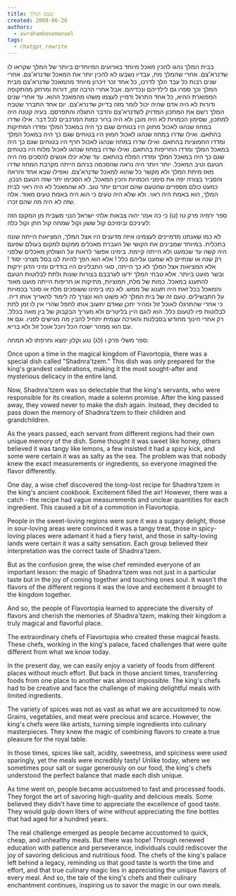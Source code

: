 ```yaml
---
title: טעם המלך
created: 2008-06-26
authors:
  - avrahambenemanuel
tags:
  - chatgpt_rewrite
---
```


בבית המלך נהגו להכין מאכל מיוחד בארועים המיוחדים ביותר של המלך שקראו לו שדנרא'צם. אחרי שהמלך מת, עבדיו נשבעו לא להכין יותר את המאכל שדנרא'צם. אחרי שנים רבות כל עבד הלך לדרכו, כל אחד זכר זיכרון מיוחד מהמאכל שדנרא'צם מבית המלך וכך ספרו גם לילדיהם ונכדיהם. אבל אחרי הרבה זמן, דורות ומרחק מהתקופה המפוארת ההיא, כל אחד התרגל ודמיין לעצמו משהו מהמאכל ההוא. עד אחרי שנים ודורות לא היה אדם שהיה יכול לומר מזה בדיוק שדנרא'צם. יום אחד התברר שטבח המלך רשם את המתכון המדויק לשדנרא'צם והדבר התגלה והתפרסם. בעיה קטנה היה למתכון, שסימון הכמויות לא היה מובן ולא היה ברור כמות המרכבים לכל דבר. אילו שדרו במחוז שנהגו לאכול מתוק היו בטוחים שגם כך היה במאכל המלך ומדדו המתיקות בהתאם. ואילו שדרו במחוז שנהגו לאכול חמוץ היו בטוחים שגם כך היה במאכל המלך ומדדו החמוציות בהתאם. ואילו שדרו במחוז שנהגו לאכול חרף היו בטוחים שגם כך היה במאכל המלך ומדדו החריפות בהתאם. ואילו שדרו במחוז שנהגו לאכול מלוח היו בטוחים שגם כך היה במאכל המלך ומדדו המלח בהתאם. עד שלא יכלו אנשים להסכים מה היה הטעם וטיב המאכל. יותר ויותר היה נראה שהסכמה בניהם הייתה מקרבת המחוז שדרו מאז מיתת המלך ולא מקשר כל שהוא למאכל שדנרא'צם. ואפילו שבא אחד והראה והסביר בצורה יפה את סימני הכמויות והכין המאכל, לא הסכימו יתר שזה הטעם הנכון. כמעט כולם מספרים שהטעם שהם זוכרים יותר טוב. לא שהמאכל לא היה ראוי לבית המלך, הוא באמת היה ראוי. ולא שלא היה טעים כי הוא היה באמת טעים מאוד. אלה שזה לא היה מה שהם זכרו.


ספר ירמיה פרק טז (ט) כי כה אמר יהוה צבאות אלהי ישראל הנני משבית מן המקום הזה לעיניכם ובימיכם קול ששון וקול שמחה קול חתן וקול כלה:

לא כמו שאנחנו מדמיינים לעצמינו איזה מדענים היו אצל המלך, המציאות הייתה שונה בתכלית. במיוחד שמבינים את הקושי של העברת מאכלים ממקום למקום בעולם שפעם היה קשה עד שכמעט ולא הייתה קיימת. בימינו אפשר לראות על השולחן מאכלים שלפני רק שנה או שנתיים לא שמענו עליהם כלל ! אלא הוא הפך להיות לנו בסל מצרכי יסוד ! אלא המציאות אצל המלך לא כך הייתה, סוגי התבלינים היו בודדים ומיני הדגן ירקות ובשר מועט ביותר. אלא טבחי המלך ידעו לערבבם בצורות שונות ולתת לבלוטות הטעם להתענג במאכל. כמות של מלח, חמוציות, מתיקות או חריפות הייתה מועט מאוד והמאכל בכל זאת היה תענוג של ממש. לא כמו בימינו ששופכים מלח או סוכר בכמויות על התבשילים. טעם זה של בית המלך לא פשוט הוא ונצרך לה לימוד להאריך אותו דיה. כי אחרי שהתרגלו לאוכל זול ומהיר יתכן שאדם יחשוב אותו לתפל שהרי אין לו זמן לתת לבלוטות פיו לטעום כלל. הוא לוגם היין בליטרים ולא מעריך הבקבוק של בין מאה בכלל. רק אחרי חינוך מחודש בסבלנות והארכה עצמית יתחיל להבין מה מגישים לפניו. וגם אז עם הוא ממהר ישכח הכל ויוכל אוכל זול ולא בריא.

ספר משלי פרק ו (לג) נגע וקלון ימצא וחרפתו לא תמחה:


Once upon a time in the magical kingdom of Flavortopia, there was a special dish called "Shadnra'tzem." This dish was only prepared for the king's grandest celebrations, making it the most sought-after and mysterious delicacy in the entire land.

Now, Shadnra'tzem was so delectable that the king's servants, who were responsible for its creation, made a solemn promise. After the king passed away, they vowed never to make the dish again. Instead, they decided to pass down the memory of Shadnra'tzem to their children and grandchildren.

As the years passed, each servant from different regions had their own unique memory of the dish. Some thought it was sweet like honey, others believed it was tangy like lemons, a few insisted it had a spicy kick, and some were certain it was as salty as the sea. The problem was that nobody knew the exact measurements or ingredients, so everyone imagined the flavor differently.

One day, a wise chef discovered the long-lost recipe for Shadnra'tzem in the king's ancient cookbook. Excitement filled the air! However, there was a catch - the recipe had vague measurements and unclear quantities for each ingredient. This caused a bit of a commotion in Flavortopia.

People in the sweet-loving regions were sure it was a sugary delight, those in sour-loving areas were convinced it was a tangy treat, those in spicy-loving places were adamant it had a fiery twist, and those in salty-loving lands were certain it was a salty sensation. Each group believed their interpretation was the correct taste of Shadnra'tzem.

But as the confusion grew, the wise chef reminded everyone of an important lesson: the magic of Shadnra'tzem was not just in a particular taste but in the joy of coming together and touching ones soul. It wasn't the flavors of the different regions it was the love and excitement it brought to the kingdom together.

And so, the people of Flavortopia learned to appreciate the diversity of flavors and cherish the memories of Shadnra'tzem, making their kingdom a truly magical and flavorful place. 

The extraordinary chefs of Flavortopia who created these magical feasts. These chefs, working in the king's palace, faced challenges that were quite different from what we know today.

In the present day, we can easily enjoy a variety of foods from different places without much effort. But back in those ancient times, transferring foods from one place to another was almost impossible. The king's chefs had to be creative and face the challenge of making delightful meals with limited ingredients.

The variety of spices was not as vast as what we are accustomed to now. Grains, vegetables, and meat were precious and scarce. However, the king's chefs were like artists, turning simple ingredients into culinary masterpieces. They knew the magic of combining flavors to create a true pleasure for the royal table.

In those times, spices like salt, acidity, sweetness, and spiciness were used sparingly, yet the meals were incredibly tasty! Unlike today, where we sometimes pour salt or sugar generously on our food, the king's chefs understood the perfect balance that made each dish unique.

As time went on, people became accustomed to fast and processed foods. They forgot the art of savoring high-quality and delicious meals. Some believed they didn't have time to appreciate the excellence of good taste. They would gulp down liters of wine without appreciating the fine bottles that had aged for a hundred years.

The real challenge emerged as people became accustomed to quick, cheap, and unhealthy meals. But there was hope! Through renewed education with patience and perseverance, individuals could rediscover the joy of savoring delicious and nutritious food. The chefs of the king's palace left behind a legacy, reminding us that good taste is worth the time and effort, and that true culinary magic lies in appreciating the unique flavors of every meal. And so, the tale of the king's chefs and their culinary enchantment continues, inspiring us to savor the magic in our own meals.